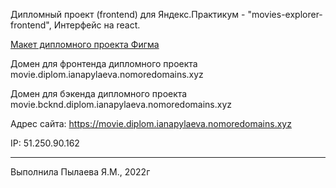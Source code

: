 Дипломный проект (frontend) для Яндекс.Практикум - "movies-explorer-frontend",
Интерфейс на react.

[Макет дипломного проекта Фигма](https://www.figma.com/file/HZClXSkSq7xZ9RVgYp5fvc/Diploma-Copy)

Домен для фронтенда дипломного проекта movie.diplom.ianapylaeva.nomoredomains.xyz

Домен для бэкенда дипломного проекта movie.bcknd.diplom.ianapylaeva.nomoredomains.xyz

Адрес сайта: https://movie.diplom.ianapylaeva.nomoredomains.xyz

IP: 51.250.90.162
____________________________
Выполнила Пылаева Я.М., 2022г